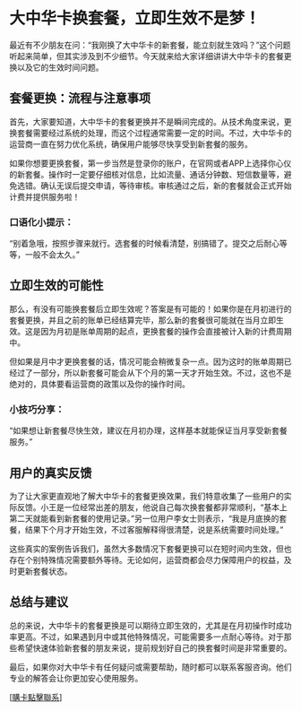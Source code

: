 # 大中华卡换套餐，立即生效不是梦！

最近有不少朋友在问：“我刚换了大中华卡的新套餐，能立刻就生效吗？”这个问题听起来简单，但其实涉及到不少细节。今天就来给大家详细讲讲大中华卡的套餐更换以及它的生效时间问题。

## 套餐更换：流程与注意事项

首先，大家要知道，大中华卡的套餐更换并不是瞬间完成的。从技术角度来说，更换套餐需要经过系统的处理，而这个过程通常需要一定的时间。不过，大中华卡的运营商一直在努力优化系统，确保用户能够尽快享受到新套餐的服务。

如果你想要更换套餐，第一步当然是登录你的账户，在官网或者APP上选择你心仪的新套餐。操作时一定要仔细核对信息，比如流量、通话分钟数、短信数量等，避免选错。确认无误后提交申请，等待审核。审核通过之后，新的套餐就会正式开始计费并提供服务啦！

### 口语化小提示：
“别着急哦，按照步骤来就行。选套餐的时候看清楚，别搞错了。提交之后耐心等等，一般不会太久。”

## 立即生效的可能性

那么，有没有可能换套餐后立即生效呢？答案是有可能的！如果你是在月初进行的套餐更换，并且之前的账单已经结算完毕，那么新的套餐很可能就在当月立即生效。这是因为月初是账单周期的起点，更换套餐的操作会直接被计入新的计费周期中。

但如果是月中才更换套餐的话，情况可能会稍微复杂一点。因为这时的账单周期已经过了一部分，所以新套餐可能会从下个月的第一天才开始生效。不过，这也不是绝对的，具体要看运营商的政策以及你的操作时间。

### 小技巧分享：
“如果想让新套餐尽快生效，建议在月初办理，这样基本就能保证当月享受新套餐服务。”

## 用户的真实反馈

为了让大家更直观地了解大中华卡的套餐更换效果，我们特意收集了一些用户的实际反馈。小王是一位经常出差的朋友，他说自己每次换套餐都非常顺利，“基本上第二天就能看到新套餐的使用记录。”另一位用户李女士则表示，“我是月底换的套餐，结果下个月才开始生效，不过客服解释得很清楚，说是系统需要时间处理。”

这些真实的案例告诉我们，虽然大多数情况下套餐更换可以在短时间内生效，但也存在个别特殊情况需要额外等待。无论如何，运营商都会尽力保障用户的权益，及时更新套餐状态。

## 总结与建议

总的来说，大中华卡的套餐更换是可以期待立即生效的，尤其是在月初操作时成功率更高。不过，如果遇到月中或其他特殊情况，可能需要多一点耐心等待。对于那些希望快速体验新套餐的朋友来说，提前规划好自己的换套餐时间是非常重要的。

最后，如果你对大中华卡有任何疑问或需要帮助，随时都可以联系客服咨询。他们专业的解答会让你更加安心使用服务。

[[購卡點擊聯系](https://t.me/s/esim1088)]